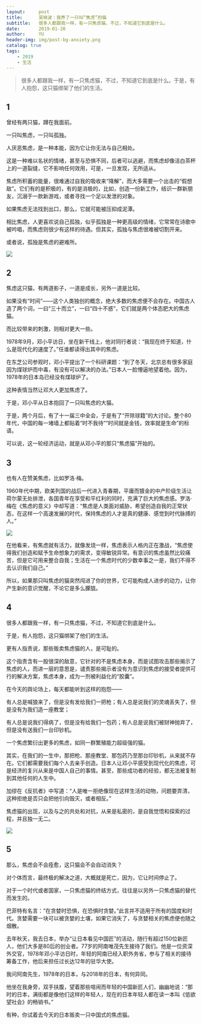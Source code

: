 ```yaml
---
layout:     post
title:      吴晓波：我养了一只叫“焦虑”的猫
subtitle:   很多人都跟我一样，有一只焦虑猫，不过，不知道它到底是什么。
date:       2019-01-20
author:     YU
header-img: img/post-bg-anxiety.png
catalog: true
tags:
    - 2019
    - 生活
---
```


>很多人都跟我一样，有一只焦虑猫，不过，不知道它到底是什么。于是，有人抱怨，这只猫绑架了他们的生活。


## 1

曾经有两只猫，蹲在我面前。

一只叫焦虑，一只叫孤独。

人厌恶焦虑，是一种本能，因为它让你无法与自己相处。

这是一种难以名状的情绪，甚至与恐惧不同，后者可以逃避，而焦虑却像洁白茶杯上的一道裂缝，它不影响任何效用，可是，一旦发现，无所适从。

焦虑所积蓄的能量，很难通过自我的吸收来“降解”，而大多需要一个出击的“假想敌”。它们有的是积极的，有的是消极的，比如，创造一份新工作，结识一群新朋友，沉溺于一款新游戏，或者寻找一个足以发泄的对象。

如果焦虑无法找到出口，那么，它就可能被压抑成泥潭。

相比焦虑，人更喜欢说自己孤独，似乎孤独是一种更高级的情绪，它常常在诗歌中被吟唱，而焦虑则很少有这样的待遇。但其实，孤独与焦虑很难被切割开来。

或者说，孤独是焦虑的避难所。

![](https://mmbiz.qpic.cn/mmbiz_png/pmBoItic0Bygm6GZL3mZibfbicBK5GGFBlkubAoDF8gggnzGbXSSbiaOS5uOpR0RosT8ns5CJIq1QZyH2cWiakN1P1w/640?wx_fmt=png&tp=webp&wxfrom=5&wx_lazy=1&wx_co=1)

## 2

焦虑这只猫，有两道影子，一道是成长，另外一道是比较。

如果没有“时间”——这个人类独创的概念，绝大多数的焦虑便不会存在。中国古人造了两个词，一曰“三十而立”，一曰“四十不惑”，它们就是两个体态肥大的焦虑猫。

而比较带来的刺激，则相对更大一些。

1978年9月，邓小平访日，坐在新干线上，他对同行者说：“我现在终于知道，什么是现代化的速度了。”任谁都读得出其中的焦虑。

在东芝公司参观时，邓小平提出了一个科研课题：“到了冬天，北京总有很多家庭因为煤球炉而中毒，有没有可以解决的办法。”日本人一脸懵逼地望着他。因为，1978年的日本岛已经没有煤球炉了。

这种表情当然让邓大人更加焦虑了。

于是，邓小平从日本抱回了一只叫焦虑的大猫。

于是，两个月后，有了十一届三中全会，于是有了“开除球籍”的大讨论。整个80年代，中国的每一堵墙上都贴着“时不我待”“时间就是金钱，效率就是生命”的标语。

可以说，这一轮经济运动，就是从邓小平的那只“焦虑猫”开始的。

## 3

也有人在赞美焦虑，比如罗洛·梅。

1960年代中期，欧美列国的战后一代进入青春期，平庸而镀金的中产阶级生活让荷尔蒙无处排泄，各国青年在享受和平红利的同时，充满了巨大的焦虑感。罗洛·梅在《焦虑的意义》中却写道：“焦虑是人类面对威胁，希望创造自我的正常状态，在这样一个高速发展的时代，保持焦虑的人才是真的健康、感觉到时代脉搏的人。”

![](https://mmbiz.qpic.cn/mmbiz_jpg/pmBoItic0Bygm6GZL3mZibfbicBK5GGFBlkj8911PGymy5OUOslBxF5iazic6ibl2D2fJKJnUYUEicIYZKPqicf4OfI1QA/640?wx_fmt=jpeg&tp=webp&wxfrom=5&wx_lazy=1&wx_co=1)

在他看来，有焦虑就有活力，就像发烧一样，焦虑表示人格内正在激战，“焦虑使得我们创造和赋予生命想象力的需求，变得敏锐异常。有意识的焦虑虽然比较痛苦，但是它可用来整合自我；生活在一个焦虑时代的少数幸事之一是，我们不得不去认识我们自己。”

所以，如果那只叫焦虑的猫突然闯进了你的世界，它可能构成人进步的动力，让你产生新的意识觉醒，不论它是多么朦胧。

## 4

很多人都跟我一样，有一只焦虑猫，不过，不知道它到底是什么。

于是，有人抱怨，这只猫绑架了他们的生活。

更有人指责说，那些贩卖焦虑猫的人，是可耻的。

这个指责含有一股很深的敌意，它针对的不是焦虑本身，而是试图攻击那些揭示了焦虑的人，而进一层的意思是，谴责那些揭示者没有为意识到焦虑的接受者提供可行的解决方案，焦虑本身，成为一剂被利益化的“胶囊”。

在今天的舆论场上，每天都能听到这样的抱怨——

有人总是喊狼来了，但是没有发给我们一把枪；有人总是说我们的灵魂丢失了，但是没有为我们造一座教堂；

有人总是说我们得病了，但是没有给我们一包药；有人总是说我们被财神抛弃了，但是没有送我们一台印钞机。

一个焦虑繁衍出更多的焦虑，如同一群繁殖能力超级强的猫。

其实，在我们的一生中，那把枪、那座教堂、那包药乃至那台印钞机，从来就不存在。它们都需要我们每个人去亲手创造。日本人让邓小平感受到现代化的焦虑，可是经济的复兴从来是中国人自己的事情。甚至，那些成功者的经验，都无法被复制到其他任何的人生中。

加缪在《反抗者》中写道：“人是唯一拒绝像现在这样生活的动物，问题要弄清，这种拒绝是否只会把他引向毁灭，或者相反。”

焦虑猫的出现，以及与之的共处和对抗，从来是私密的，是自我觉悟和探索的过程，并且独一无二。

![](https://mmbiz.qpic.cn/mmbiz_jpg/pmBoItic0Bygm6GZL3mZibfbicBK5GGFBlkY5vvpSbtibl49wWNHXwLNqicXK6X7DqyCx863ekOEVvjLLL5DEI89pibA/640?wx_fmt=jpeg&tp=webp&wxfrom=5&wx_lazy=1&wx_co=1)

## 5

那么，焦虑会不会痊愈，这只猫会不会自动消失？

对个体而言，最终极的解决之道，大概就是死亡，因为，它让时间停止了。

对于一个时代或者国家，一只焦虑猫的终结方式，往往是以另外一只焦虑猫的替代而发生的。

巴菲特有名言：“在贪婪时恐惧，在恐惧时贪婪。”此言并不适用于所有的国度和时代。贪婪需要一块可以被贪婪的土壤，如果它消失了，与贪婪相关的焦虑便也随之烟散。

去年秋天，我去日本，举办“让日本看见中国匠”的活动，随行有超过150位新匠人，他们大多是80后的创业者。77岁的阿南唯茂先生接待了我们。他是一位资深外交官，1978年邓小平访日时，年轻的阿南已经入职外务省，参与了相关的接待筹备工作，他后来担任过长达12年的驻华大使。

我问阿南先生，1978年的日本，与2018年的日本，有何异同。

他坐在我身旁，双手扶腹，望着那些喧闹而年轻的中国新匠人们，幽幽地说：“那时的日本，满街都是像他们这样的年轻人，现在的日本年轻人都在读一本叫《低欲望社会》的畅销书。”

有种，你试着去今天的日本贩卖一只中国式的焦虑猫。
